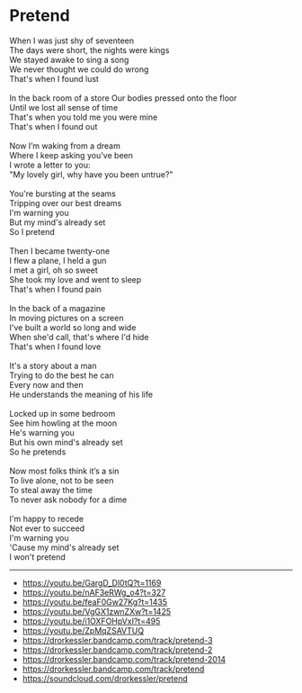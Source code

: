 # Pretend

When I was just shy of seventeen\
The days were short, the nights were kings\
We stayed awake to sing a song\
We never thought we could do wrong\
That's when I found lust\
\
In the back room of a store
Our bodies pressed onto the floor\
Until we lost all sense of time\
That's when you told me you were mine\
That's when I found out\
\
Now I’m waking from a dream\
Where I keep asking you've been\
I wrote a letter to you:\
"My lovely girl, why have you been untrue?"\
\
You're bursting at the seams\
Tripping over our best dreams\
I'm warning you\
But my mind's already set\
So I pretend\
\
Then I became twenty-one\
I flew a plane, I held a gun\
I met a girl, oh so sweet\
She took my love and went to sleep\
That's when I found pain\
\
In the back of a magazine\
In moving pictures on a screen\
I've built a world so long and wide\
When she'd call, that's where I'd hide\
That's when I found love\
\
It's a story about a man\
Trying to do the best he can\
Every now and then\
He understands the meaning of his life\
\
Locked up in some bedroom\
See him howling at the moon\
He's warning you\
But his own mind's already set\
So he pretends\
\
Now most folks think it’s a sin\
To live alone, not to be seen\
To steal away the time\
To never ask nobody for a dime\
\
I'm happy to recede\
Not ever to succeed\
I'm warning you\
'Cause my mind's already set\
I won't pretend

---
- https://youtu.be/GargD_Dl0tQ?t=1169
- https://youtu.be/nAF3eRWg_o4?t=327
- https://youtu.be/feaF0Gw27Kg?t=1435
- https://youtu.be/VgGX1zwnZXw?t=1425
- https://youtu.be/i1OXFOHpVxI?t=495
- https://youtu.be/ZpMqZSAVTUQ
- https://drorkessler.bandcamp.com/track/pretend-3
- https://drorkessler.bandcamp.com/track/pretend-2
- https://drorkessler.bandcamp.com/track/pretend-2014
- https://drorkessler.bandcamp.com/track/pretend
- https://soundcloud.com/drorkessler/pretend
